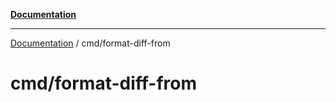 [**Documentation**](../README.md)

---

[Documentation](../README.md) / cmd/format-diff-from

# cmd/format-diff-from
